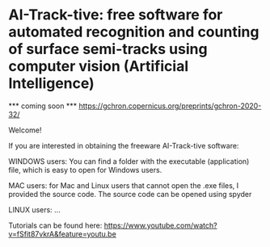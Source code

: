 # AI-Track-tive: free software for automated recognition and counting of surface semi-tracks using computer vision (Artificial Intelligence)

*** coming soon ***
https://gchron.copernicus.org/preprints/gchron-2020-32/

Welcome!

If you are interested in obtaining the freeware AI-Track-tive software:

WINDOWS users:
You can find a folder with the executable (application) file, which is easy to open for Windows users. 

MAC users:
for Mac and Linux users that cannot open the .exe files, I provided the source code. The source code can be opened using spyder 
  
LINUX users: 
...

Tutorials can be found here: 
https://www.youtube.com/watch?v=fSfit87vkrA&feature=youtu.be

